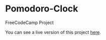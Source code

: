 # Pomodoro-Clock
FreeCodeCamp Project

You can see a live version of this project <a href="https://flopywood.github.io/Pomodoro-Clock/">here</a>.
